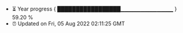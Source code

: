 - ⏳ Year progress { █████████████████▁▁▁▁▁▁▁▁▁▁▁▁▁ } 59.20 %
- ⏰ Updated on Fri, 05 Aug 2022 02:11:25 GMT


